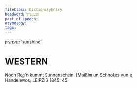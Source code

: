 ```yaml
---
fileClass: DictionaryEntry
headword: זונענשײַן
part_of_speech: 
etymology: 
tags: 
---
```

זונענשײַן
'sunshine'

WESTERN
========

Noch Reg'n kummt Sunnenschein.
[Maißim un Schnokes vun e Handelewos, LEIPZIG 1845: 45]